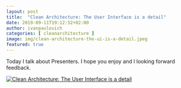 ```yaml
---
layout: post
title:  "Clean Architecture: The User Interface is a detail"
date: 2019-09-11T19:12:52+02:00
author: ivanpaulovich
categories: [ cleanarchitecture ]
image: img/clean-architecture-the-ui-is-a-detail.jpeg
featured: true
---
```

Today I talk about Presenters. I hope you enjoy and I looking forward feedback.

[![Clean Architecture: The User Interface is a detail](http://img.youtube.com/vi/lWH_ZDu2zKQ/0.jpg)](http://www.youtube.com/watch?v=lWH_ZDu2zKQ "Clean Architecture: The User Interface is a detail")